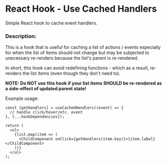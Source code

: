 # React Hook - Use Cached Handlers
Simple React hook to cache event handlers.

### Description:
This is a hook that is useful for caching a list of actions / events especially for when the list of items should not change but may be subjected to unecessary re-renders because the list's parent is re-rendered.

In short, this hook can avoid redefining functions - which as a result, re-renders the list items
(even though they don't need to).

**NOTE: Do NOT use this hook if your list items SHOULD be re-rendered as a side-effect of updated parent state!**

Example usage:
```
const [getHandlers] = useCachedHandlers((event) => {
  // handle click/hover/etc. event
}, [...hookDependencies]);

return (
  <ul>
    {list.map(item => (
      <ChildComponent onClick={getHandlers(item.key)}>{item.label}</ChildComponent>
    ))}
  </ul>
);
```
